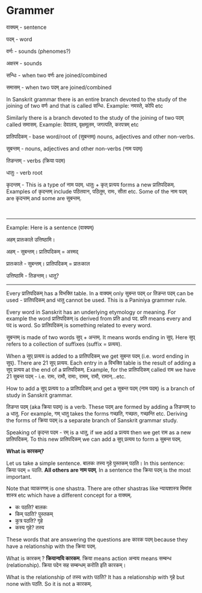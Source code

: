 # Grammer


वाक्यम् - sentence

पदम् - word

वर्णः - sounds (phenomes?)

अक्षरम - sounds

सन्धिः - when two वर्णः are joined/combined 

समासम् - when two पदम् are joined/combined

In Sanskrit grammar there is an entire branch devoted to the study of the joining of two वर्णः and that is called सन्धिः. Example: नमस्ते, कोपि etc

Similarly there is a branch devoted to the study of the joining of two पदम् called समासम्. Example: देवालय, वृक्षमूलम, जगत्पति, करपत्रम् etc

प्रातिपदिकम् - base word/root of (सुबन्तम्) nouns, adjectives and other non-verbs. 

सुबन्तम् - nouns, adjectives and other non-verbs (नाम पदम्)

तिङन्तम् - verbs (क्रिया पदम)

धातुः - verb root

कृदन्तम् - This is a type of नाम पदम्. धातुः + कृत् प्रत्यय forms a new प्रातिपदिकम्. Examples of कृदन्तम् include पठितवान, पठितुम, रामः, सीता etc. Some of the नाम पदम् are कृदन्तम् and some are सुबन्तम्.


<br>

---

Example: Here is a sentence (वाक्यम्)

अहम् प्रातःकाले उत्तिष्ठामि। 

अहम् - सुबन्तम्। प्रातिपदिकम् = अस्मद्

प्रातःकाले - सुबन्तम्। प्रातिपदिकम् = प्रातःकाल

उत्तिष्ठामि - तिङन्तम्। धातु? 

---

Every प्रातिपदिकम् has a विभक्ति table. In a वाक्यम् only सुबन्त पदम्  or तिङन्त पदम् can be used - प्रातिपदिकम् and धातु cannot be used. This is a Paniniya grammer rule.

Every word in Sanskrit has an underlying etymology or meaning. For example the word प्रातिपदिकम्  is derived from प्रति and पद. प्रति means every and पद is word. So प्रातिपदिकम् is something related to every word.

सुबन्तम् is made of two words सुप् + अन्तम्. It means words ending in सुप्. Here सुप् refers to a collection of suffixes (suffix = प्रत्यय).

When a सुप् प्रत्यय is added to a प्रातिपदिकम् we get सुबन्त पदम् (i.e. word ending in सुप्). There are 21 सुप् प्रत्यय. Each entry in a विभक्ति table is the result of adding a सुप् प्रत्यय at the end of a प्रातिपदिकम्. Example, for the प्रातिपदिकम् called राम we have 21 सुबन्त पदम् - i.e. रामः, रामौ, रामाः, रामम्, रामौ, रामान्...etc.

How to add a सुप् प्रत्यय to a प्रातिपदिकम् and get a सुबन्त पदम् (नाम पदम्) is a branch of study in Sanskrit grammar.

तिङन्त पदम् (aka क्रिया पदम्) is a verb. These पदम् are formed by adding a तिङन्तम् to a धातु. For example, गम् धातु takes the forms गच्छति, गच्छतः, गच्छन्ति etc. Deriving the forms of क्रिया पदम् is a separate branch of Sanskrit grammar study.

Speaking of कृदन्त पदम - रम् is a धातु, if we add a प्रत्यय then we get राम as a new प्रातिपदिकम्. To this new प्रातिपदिकम् we can add a सुप् प्रत्यय to form a सुबन्त पदम्.

**What is कारकम्?**

Let us take a simple sentence. बालकः तस्य गृहे पुस्तकम् पठति। In this sentence:
क्रिया पदम् =  पठति. **All others are नाम पदम्**. In a sentence the क्रिया पदम् is the most important. 

Note that व्याकरणम् is one shastra. There are other shastras like न्यायशास्त्र मिमांस शास्त्र etc which have a different concept for a वाक्यम्.

- कः पठति? बालकः
- किम् पठति? पुस्तकम्
- कुत्र पठति? गृहे
- कस्य गृहे? तस्य

These words that are answering the questions are कारक पदम् because they have a relationship with the क्रिया पदम्.

What is कारकम् ? **क्रियान्वयि कारकम**. क्रिया means action अन्वय means सम्बन्ध (relationship). क्रिया पदेन सह सम्बन्धम् करोति इति कारकम्।

What is the relationship of तस्य with पठति? It has a relationship with गृहे but none with पठति. So it is not a कारकम्.

